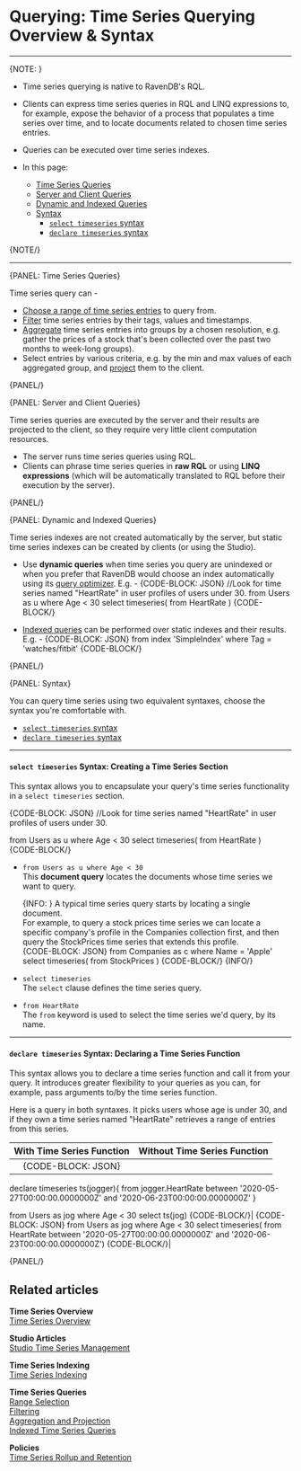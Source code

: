 ﻿# Querying: Time Series Querying Overview & Syntax

---

{NOTE: }

* Time series querying is native to RavenDB's RQL.  
  
* Clients can express time series queries in RQL and LINQ expressions to, 
  for example, expose the behavior of a process that populates a time series 
  over time, and to locate documents related to chosen time series entries.  

* Queries can be executed over time series indexes.  

* In this page:  
  * [Time Series Queries](../../../document-extensions/timeseries/querying/overview-and-syntax#time-series-queries)
  * [Server and Client Queries](../../../document-extensions/timeseries/querying/overview-and-syntax#server-and-client-queries)  
  * [Dynamic and Indexed Queries](../../../document-extensions/timeseries/querying/overview-and-syntax#dynamic-and-indexed-queries)  
  * [Syntax](../../../document-extensions/timeseries/querying/overview-and-syntax#syntax)  
     * [`select timeseries` syntax](../../../document-extensions/timeseries/querying/overview-and-syntax#syntax-creating-a-time-series-section)  
     * [`declare timeseries` syntax](../../../document-extensions/timeseries/querying/overview-and-syntax#syntax-declaring-a-time-series-function)  


{NOTE/}

---

{PANEL: Time Series Queries}

Time series query can -  

* [Choose a range of time series entries](../../../document-extensions/timeseries/querying/choosing-query-range) 
  to query from.  
* [Filter](../../../document-extensions/timeseries/querying/filtering) 
  time series entries by their tags, values and timestamps.  
* [Aggregate](../../../document-extensions/timeseries/querying/aggregation-and-projections) 
  time series entries into groups by a chosen resolution, e.g. gather the prices 
  of a stock that's been collected over the past two months to week-long groups).  
* Select entries by various criteria, e.g. by the min and max values of each aggregated group, 
  and [project](../../../document-extensions/timeseries/querying/aggregation-and-projections) 
  them to the client.  

{PANEL/}

{PANEL: Server and Client Queries}

Time series queries are executed by the server and their results are projected 
to the client, so they require very little client computation resources.  

* The server runs time series queries using RQL.  
* Clients can phrase time series queries in **raw RQL** or using **LINQ expressions** 
  (which will be automatically translated to RQL before their execution by the server).  

{PANEL/}

{PANEL: Dynamic and Indexed Queries}

Time series indexes are not created automatically by the server, but static time series 
indexes can be created by clients (or using the Studio).  

* Use **dynamic queries** when time series you query are unindexed 
  or when you prefer that RavenDB would choose an index automatically 
  using its [query optimizer](../../../indexes/querying/what-is-rql#query-optimizer). E.g. - 
   {CODE-BLOCK: JSON}
//Look for time series named "HeartRate" in user profiles of users under 30.
from Users as u where Age < 30
    select timeseries(
    from HeartRate
)
   {CODE-BLOCK/}

* [Indexed queries](../../../document-extensions/timeseries/querying/indexed-queries) 
  can be performed over static indexes and their results. E.g. -
   {CODE-BLOCK: JSON}
from index 'SimpleIndex'
    where Tag = 'watches/fitbit'
   {CODE-BLOCK/}

{PANEL/}

{PANEL: Syntax}

You can query time series using two equivalent syntaxes, 
choose the syntax you're comfortable with.  

* [`select timeseries` syntax](../../../document-extensions/timeseries/querying/overview-and-syntax#syntax-creating-a-time-series-section)  
* [`declare timeseries` syntax](../../../document-extensions/timeseries/querying/overview-and-syntax#syntax-declaring-a-time-series-function)  

---

#### `select timeseries` Syntax: Creating a Time Series Section

This syntax allows you to encapsulate your query's time series functionality 
in a `select timeseries` section.  

{CODE-BLOCK: JSON}
//Look for time series named "HeartRate" in user profiles of users under 30.

from Users as u where Age < 30
select timeseries(
    from HeartRate
)
{CODE-BLOCK/}

* `from Users as u where Age < 30`  
  This **document query** locates the documents whose time series we want to query.  
  
    {INFO: }
    A typical time series query starts by locating a single document.  
    For example, to query a stock prices time series we can locate 
    a specific company's profile in the Companies collection first, 
    and then query the StockPrices time series that extends this profile.  
      {CODE-BLOCK: JSON}
      from Companies as c where Name = 'Apple'
      select timeseries(
          from StockPrices
      )
      {CODE-BLOCK/}
    {INFO/}

* `select timeseries`  
  The `select` clause defines the time series query.  

* `from HeartRate`  
  The `from` keyword is used to select the time series we'd query, by its name.  

---

#### `declare timeseries` Syntax: Declaring a Time Series Function

This syntax allows you to declare a time series function and call it 
from your query. It introduces greater flexibility to your queries as 
you can, for example, pass arguments to/by the time series function.  

Here is a query in both syntaxes. It picks users whose age is under 30, 
and if they own a time series named "HeartRate" retrieves a range of entries 
from this series.  


| With Time Series Function | Without Time Series Function |
|:---:|:---:|
| {CODE-BLOCK: JSON}
declare timeseries ts(jogger){
    from jogger.HeartRate 
    between 
       '2020-05-27T00:00:00.0000000Z'
      and 
       '2020-06-23T00:00:00.0000000Z'
}

from Users as jog where Age < 30
select ts(jog)
{CODE-BLOCK/}| {CODE-BLOCK: JSON} 
 from Users as jog where Age < 30
 select timeseries(
    from HeartRate 
    between 
       '2020-05-27T00:00:00.0000000Z'
      and 
       '2020-06-23T00:00:00.0000000Z')
    {CODE-BLOCK/}|

{PANEL/}


## Related articles

**Time Series Overview**  
[Time Series Overview](../../../document-extensions/timeseries/overview)  

**Studio Articles**  
[Studio Time Series Management](../../../studio/database/document-extensions/time-series)  

**Time Series Indexing**  
[Time Series Indexing](../../../document-extensions/timeseries/indexing)  

**Time Series Queries**  
[Range Selection](../../../document-extensions/timeseries/querying/choosing-query-range)  
[Filtering](../../../document-extensions/timeseries/querying/filtering)  
[Aggregation and Projection](../../../document-extensions/timeseries/querying/aggregation-and-projections)  
[Indexed Time Series Queries](../../../document-extensions/timeseries/querying/indexed-queries)

**Policies**  
[Time Series Rollup and Retention](../../../document-extensions/timeseries/rollup-and-retention)  
